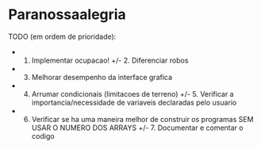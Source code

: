 Paranossaalegria
================

TODO (em ordem de prioridade):
+   1. Implementar ocupacao!
+/- 2. Diferenciar robos
+   3. Melhorar desempenho da interface grafica
+   4. Arrumar condicionais (limitacoes de terreno)
+/- 5. Verificar a importancia/necessidade de variaveis declaradas pelo usuario
+   6. Verificar se ha uma maneira melhor de construir os programas SEM USAR
       O NUMERO DOS ARRAYS
+/- 7. Documentar e comentar o codigo
